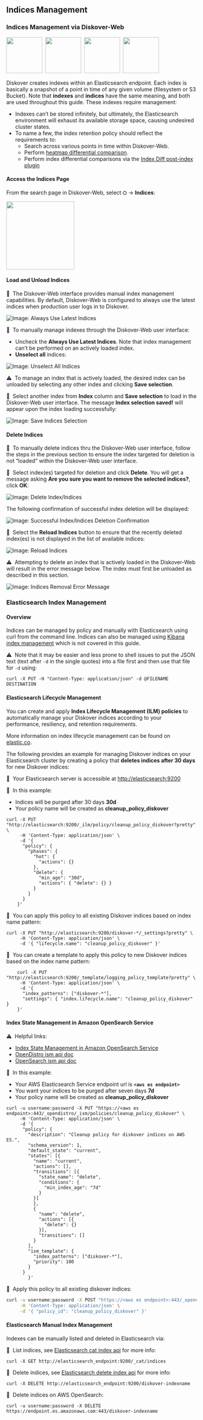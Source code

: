 <p id="indices_management"></p>

## Indices Management

<p id="indices_mgmt_diskoverweb"></p>

### Indices Management via Diskover-Web

<img src="images/button_edition_essential.png" width="95">&nbsp;&nbsp;<img src="images/button_edition_professional.png" width="95">&nbsp;&nbsp;<img src="images/button_edition_enterprise.png" width="95">&nbsp;&nbsp;<img src="images/button_edition_multistream.png" width="95">

Diskover creates indexes within an Elasticsearch endpoint. Each index is basically a snapshot of a point in time of any given volume (filesystem or S3 Bucket). Note that **indexes** and **indices** have the same meaning, and both are used throughout this guide. These indexes require management:

- Indexes can’t be stored infinitely, but ultimately, the Elasticsearch environment will exhaust its available storage space, causing undesired cluster states.
- To name a few, the index retention policy should reflect the requirements to:
	- Search across various points in time within Diskover-Web.
	- Perform [heatmap differential comparison](https://docs.diskoverdata.com/diskover_user_guide/#heatmap).
	- Perform index differential comparisons via the [Index Diff post-index plugin](#plugin_post_index_index_diff)

#### Access the Indices Page

From the search page in Diskover-Web, select ⛭ → **Indices**:

<img src="images/indices_menu_access.png" width="180">

#### Load and Unload Indices

🔴 &nbsp;The Diskover-Web interface provides manual index management capabilities. By default, Diskover-Web is configured to always use the latest indices when production user logs in to Diskover.

![Image: Always Use Latest Indices](images/indices_always_use_latest.png)

🔴 &nbsp;To manually manage indexes through the Diskover-Web user interface:

- Uncheck the **Always Use Latest Indices**. Note that index management can’t be performed on an actively loaded index.
- **Unselect all** indices:

![Image: Unselect All Indices](images/indices_unselect.png)

⚠️ &nbsp;To manage an index that is actively loaded, the desired index can be unloaded by selecting any other index and clicking **Save selection**.

🔴 &nbsp;Select another index from **Index** column and **Save selection** to load in the Diskover-Web user interface. The message **Index selection saved!** will appear upon the index loading successfully:

![Image: Save Indices Selection](images/indices_select_single.png)

#### Delete Indices

🔴 &nbsp;To manually delete indices thru the Diskover-Web user interface, follow the steps in the previous section to ensure the index targeted for deletion is not “loaded” within the Diskover-Web user interface.

🔴 &nbsp;Select index(es) targeted for deletion and click **Delete**. You will get a message asking **Are you sure you want to remove the selected indices?**, click **OK**:

![Image: Delete Index/Indices](images/indices_select_for_delete.png)

The following confirmation of successful index deletion will be displayed:

![Image: Successful Index/Indices Deletion Confirmation](images/image_indices_delete_index_confirmation_msg.png)

🔴 &nbsp;Select the **Reload Indices** button to ensure that the recently deleted index(es) is not displayed in the list of available indices:

![Image: Reload Indices](images/indices_reload_after_deletion.png)

⚠️ &nbsp;Attempting to delete an index that is actively loaded in the Diskover-Web will result in the error message below. The index must first be unloaded as described in this section.

![Image: Indices Removal Error Message](images/image_indices_delete_index_error_msg.png)

<p id="es_lifecycle_mgmt"></p>

### Elasticsearch Index Management

#### Overview

Indices can be managed by policy and manually with Elasticsearch using curl from the command line. Indices can also be managed using [Kibana index management](https://www.elastic.co/kibana) which is not covered in this guide.

⚠️ &nbsp;Note that it may be easier and less prone to shell issues to put the JSON text (text after `-d` in the single quotes) into a file first and then use that file for `-d` using:
```
curl -X PUT -H "Content-Type: application/json" -d @FILENAME DESTINATION
```

#### Elasticsearch Lifecycle Management

You can create and apply **Index Lifecycle Management (ILM) policies** to automatically manage your Diskover indices according to your performance, resiliency, and retention requirements.

More information on index lifecycle management can be found on [elastic.co](https://www.elastic.co/guide/en/elasticsearch/reference/current/index-lifecycle-management.html).

The following provides an example for managing Diskover indices on your Elasticsearch cluster by creating a policy that **deletes indices after 30 days** for new Diskover indices:

🔴 &nbsp;Your Elasticsearch server is accessible at [http://elasticsearch:9200](http://elasticsearch:9200)

🔴 &nbsp;In this example:

- Indices will be purged after 30 days **30d**
- Your policy name will be created as **cleanup_policy_diskover**

```
curl -X PUT "http://elasticsearch:9200/_ilm/policy/cleanup_policy_diskover?pretty" \
     -H 'Content-Type: application/json' \
     -d '{
      "policy": {
        "phases": {
          "hot": {
            "actions": {}
          },
          "delete": {
            "min_age": "30d",
            "actions": { "delete": {} }
          }
        }
      }
    }' 
```

🔴 &nbsp;You can apply this policy to all existing Diskover indices based on index name pattern:
```
curl -X PUT "http://elasticsearch:9200/diskover-*/_settings?pretty" \
     -H 'Content-Type: application/json' \
     -d '{ "lifecycle.name": "cleanup_policy_diskover" }'
```

🔴 &nbsp;You can create a template to apply this policy to new Diskover indices based on the index name pattern:
```  
    curl -X PUT "http://elasticsearch:9200/_template/logging_policy_template?pretty" \
     -H 'Content-Type: application/json' \
     -d '{
      "index_patterns": ["diskover-*"],                 
      "settings": { "index.lifecycle.name": "cleanup_policy_diskover" }
    }' 
```

#### Index State Management in Amazon OpenSearch Service

⚠️ &nbsp;Helpful links:
- [Index State Management in Amazon OpenSearch Service](https://docs.aws.amazon.com/elasticsearch-service/latest/developerguide/ism.html)
- [OpenDistro ism api doc](https://opendistro.github.io/for-elasticsearch-docs/docs/im/ism/api/)
- [OpenSearch ism api doc](https://opensearch.org/docs/latest/im-plugin/ism/index/)

🔴 &nbsp;In this example:

- Your AWS Elasticsearch Service endpoint url is **`<aws es endpoint>`**
- You want your indices to be purged after seven days **7d**
- Your policy name will be created as **cleanup_policy_diskover**

```
curl -u username:password -X PUT "https://<aws es endpoint>:443/_opendistro/_ism/policies/cleanup_policy_diskover" \
     -H 'Content-Type: application/json' \
     -d '{
	  "policy": {
	    "description": "Cleanup policy for diskover indices on AWS ES.",
	    "schema_version": 1,
	    "default_state": "current",
	    "states": [{
	      "name": "current",
	      "actions": [],
	      "transitions": [{
	        "state_name": "delete",
	        "conditions": {
	          "min_index_age": "7d"
	        }
	      }]
	      },
	      {
	        "name": "delete",
	        "actions": [{
	          "delete": {}
	        }],
	        "transitions": []
	      }
	    ],
	    "ism_template": {
	      "index_patterns": ["diskover-*"],
	      "priority": 100
	    }
	  }
        }'
```

🔴 &nbsp;Apply this policy to all existing diskover indices:

```sh
curl -u username:password -X POST "https://<aws es endpoint>:443/_opendistro/_ism/add/diskover-*" \
     -H 'Content-Type: application/json' \
     -d '{ "policy_id": "cleanup_policy_diskover" }'
```

#### Elasticsearch Manual Index Management

Indexes can be manually listed and deleted in Elasticsearch via:

🔴 &nbsp;List indices, see [Elasticsearch cat index api](https://www.elastic.co/guide/en/elasticsearch/reference/current/cat-indices.html) for more info:
```
curl -X GET http://elasticsearch_endpoint:9200/_cat/indices
```

🔴 &nbsp;Delete indices, see [Elasticsearch delete index api](https://www.elastic.co/guide/en/elasticsearch/reference/current/indices-delete-index.html) for more info:
```
curl -X DELETE http://elasticsearch_endpoint:9200/diskover-indexname
```

🔴 &nbsp;Delete indices on AWS OpenSearch:
```
curl -u username:password -X DELETE https://endpoint.es.amazonaws.com:443/diskover-indexname
```

